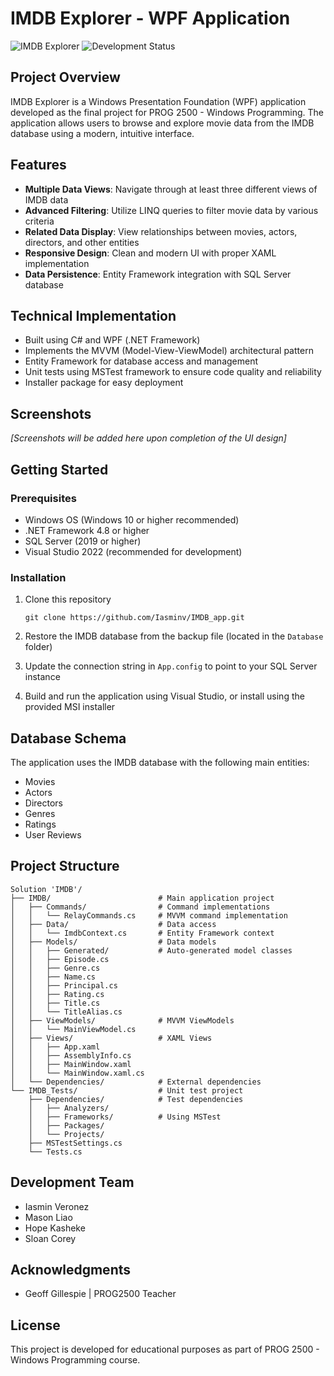 # IMDB Explorer - WPF Application

![IMDB Explorer](https://img.shields.io/badge/PROG%202500-Windows%20Programming-blue)
![Development Status](https://img.shields.io/badge/Status-Completed-success)

## Project Overview

IMDB Explorer is a Windows Presentation Foundation (WPF) application developed as the final project for PROG 2500 - Windows Programming. The application allows users to browse and explore movie data from the IMDB database using a modern, intuitive interface.

## Features

- **Multiple Data Views**: Navigate through at least three different views of IMDB data
- **Advanced Filtering**: Utilize LINQ queries to filter movie data by various criteria
- **Related Data Display**: View relationships between movies, actors, directors, and other entities
- **Responsive Design**: Clean and modern UI with proper XAML implementation
- **Data Persistence**: Entity Framework integration with SQL Server database

## Technical Implementation

- Built using C# and WPF (.NET Framework)
- Implements the MVVM (Model-View-ViewModel) architectural pattern
- Entity Framework for database access and management
- Unit tests using MSTest framework to ensure code quality and reliability
- Installer package for easy deployment

## Screenshots

*[Screenshots will be added here upon completion of the UI design]*

## Getting Started

### Prerequisites

- Windows OS (Windows 10 or higher recommended)
- .NET Framework 4.8 or higher
- SQL Server (2019 or higher)
- Visual Studio 2022 (recommended for development)

### Installation

1. Clone this repository
   ```
   git clone https://github.com/Iasminv/IMDB_app.git
   ```

2. Restore the IMDB database from the backup file (located in the `Database` folder)

3. Update the connection string in `App.config` to point to your SQL Server instance

4. Build and run the application using Visual Studio, or install using the provided MSI installer

## Database Schema

The application uses the IMDB database with the following main entities:
- Movies
- Actors
- Directors
- Genres
- Ratings
- User Reviews

## Project Structure

```
Solution 'IMDB'/
├── IMDB/                        # Main application project
│   ├── Commands/                # Command implementations
│   │   └── RelayCommands.cs     # MVVM command implementation
│   ├── Data/                    # Data access
│   │   └── ImdbContext.cs       # Entity Framework context
│   ├── Models/                  # Data models
│   │   ├── Generated/           # Auto-generated model classes
│   │   ├── Episode.cs
│   │   ├── Genre.cs
│   │   ├── Name.cs
│   │   ├── Principal.cs
│   │   ├── Rating.cs
│   │   ├── Title.cs
│   │   └── TitleAlias.cs
│   ├── ViewModels/              # MVVM ViewModels
│   │   └── MainViewModel.cs
│   ├── Views/                   # XAML Views
│   │   ├── App.xaml
│   │   ├── AssemblyInfo.cs
│   │   ├── MainWindow.xaml
│   │   └── MainWindow.xaml.cs
│   └── Dependencies/            # External dependencies
└── IMDB_Tests/                  # Unit test project
    ├── Dependencies/            # Test dependencies
    │   ├── Analyzers/
    │   ├── Frameworks/          # Using MSTest
    │   ├── Packages/
    │   └── Projects/
    ├── MSTestSettings.cs
    └── Tests.cs
```

## Development Team

- Iasmin Veronez
- Mason Liao
- Hope Kasheke
- Sloan Corey

## Acknowledgments

- Geoff Gillespie | PROG2500 Teacher

## License

This project is developed for educational purposes as part of PROG 2500 - Windows Programming course.
